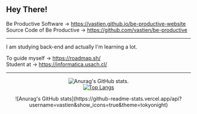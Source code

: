## Hey There!

  Be Productive Software → https://vastien.github.io/be-productive-website                           
  Source Code of Be Productive → https://github.com/vastien/be-productive
   

___________________________________________________________________________________________________________________________________________________________

I am studying back-end and actually I'm learning a lot. 

To guide myself → https://roadmap.sh/                                                                                                                                                                                                                                                                                                                     
Student at → https://informatica.usach.cl/       

___________________________________________________________________________________________________________________________________________________________




<div style="text-align:center; align-items:center; justify-content:center;">


![Anurag's GitHub stats](https://github-readme-stats.vercel.app/api?username=vastien&show_icons=true&theme=tokyonight).                  
[![Top Langs](https://github-readme-stats.vercel.app/api/top-langs/?username=vastien&layout=compact)](https://github.com/vastien)

</div>

<div align="center">
  ![Anurag's GitHub stats](https://github-readme-stats.vercel.app/api?username=vastien&show_icons=true&theme=tokyonight)
</div>
